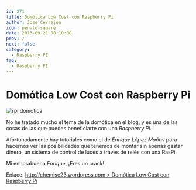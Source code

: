 ```yaml
---
id: 271
title: Domótica Low Cost con Raspberry Pi
author: Jose Cerrejon
icon: pen-to-square
date: 2013-09-21 08:10:00
prev: /
next: false
category:
  - Raspberry PI
tag:
  - Raspberry PI
---
```


# Domótica Low Cost con Raspberry Pi

![rpi domotica](/images/2013/09/domoticalowcost.jpg)

No he tratado mucho el tema de la domótica en el blog, y es una de las cosas de las que puedes beneficiarte con una *Raspberry Pi*.

Afortunadamente hay tutoriales como el de *Enrique López Mañas* para hacernos ver las posibilidades que tenemos de montar sin apenas gastar dinero, un sistema de control de luces a través de relés con una RasPi.

Mi enhorabuena *Enrique*, ¡Eres un crack!

Enlace: [http://chemise23.wordpress.com > Domótica Low Cost con Raspberry Pi](http://chemise23.wordpress.com/2013/09/19/domotica-con-raspberry/)